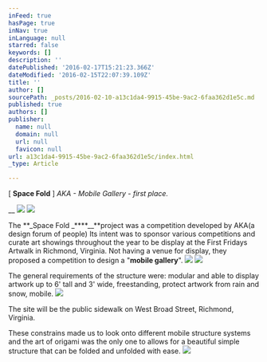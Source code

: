 ```yaml
---
inFeed: true
hasPage: true
inNav: true
inLanguage: null
starred: false
keywords: []
description: ''
datePublished: '2016-02-17T15:21:23.366Z'
dateModified: '2016-02-15T22:07:39.109Z'
title: ''
author: []
sourcePath: _posts/2016-02-10-a13c1da4-9915-45be-9ac2-6faa362d1e5c.md
published: true
authors: []
publisher:
  name: null
  domain: null
  url: null
  favicon: null
url: a13c1da4-9915-45be-9ac2-6faa362d1e5c/index.html
_type: Article

---
```

\[ **Space Fold** \] _AKA - Mobile Gallery - first place._

__
![](https://s3-us-west-2.amazonaws.com/the-grid-img/p/c1acccc3f77ffcc752da49b52c7aa8d754704ef3.png)
![](https://s3-us-west-2.amazonaws.com/the-grid-img/p/0f08f1ddc181aa9452f1a34c27848a81c05a7d66.png)

The **_Space Fold _****__**project was a competition developed by AKA(a design forum of people) Its intent was to sponsor various competitions and curate art showings throughout the year to be display at the First Fridays Artwalk in Richmond, Virginia. Not having a venue for display, they proposed a competition to design a "**mobile gallery**".
![](https://s3-us-west-2.amazonaws.com/the-grid-img/p/0c811d0ae7f3a1a7f13a835257002c07f2669939.png)
![](https://s3-us-west-2.amazonaws.com/the-grid-img/p/03202355f2c029eb6f1f1d8a560fb3a95f1f887b.png)

The general requirements of the structure were: modular and able to display artwork up to 6' tall and 3' wide, freestanding, protect artwork from rain and snow, mobile.
![](https://the-grid-user-content.s3-us-west-2.amazonaws.com/7389cb59-f56b-444a-869c-b627e0984296.png)

The site will be the public sidewalk on West Broad Street, Richmond, Virginia.

These constrains made us to look onto different mobile structure systems and the art of origami was the only one to allows for a beautiful simple structure that can be folded and unfolded with ease.
![](https://s3-us-west-2.amazonaws.com/the-grid-img/p/5ff034c9d3b337167064d42d87d05689291e9f7f.png)